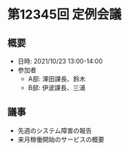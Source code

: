 # 第12345回 定例会議

## 概要
- 日時: 2021/10/23 13:00-14:00
- 参加者
  - A部: 澤田課長、鈴木
  - B部: 伊波課長、三浦

## 議事
- 先週のシステム障害の報告
- 来月稼働開始のサービスの概要
